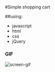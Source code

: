 #Simple shopping cart 

##using:
 - javascript
 - html
 - css
 - jQuery
### GIF

![screen-gif](./images/jquerylab.gif)
